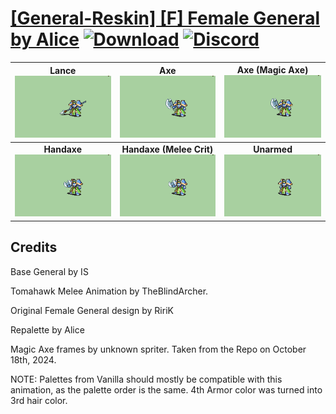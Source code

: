 # [\[General-Reskin\] \[F\] Female General by Alice](https://github.com/Klokinator/FE-Repo/tree/main/Battle%20Animations/Infantry%20-%20Knights,%20Generals,%20Armors/%5BGeneral-Reskin%5D%20%5BF%5D%20Female%20General%20by%20Alice) [![Download](https://img.shields.io/badge/Download--red?style=social&logo=github)](https://minhaskamal.github.io/DownGit/#/home?url=https://github.com/Klokinator/FE-Repo/tree/main/Battle%20Animations/Infantry%20-%20Knights,%20Generals,%20Armors/%5BGeneral-Reskin%5D%20%5BF%5D%20Female%20General%20by%20Alice) [![Discord](https://img.shields.io/badge/Discord--blue?style=social&logo=discord)](https://discord.gg/C7VNGnyTPA)

| <b>Lance</b><br/><img alt="Lance" src="https://raw.githubusercontent.com/Klokinator/FE-Repo/main/Battle%20Animations/Infantry%20-%20Knights,%20Generals,%20Armors/%5BGeneral-Reskin%5D%20%5BF%5D%20Female%20General%20by%20Alice/2.%20Lance/Lance.gif"/> | <b>Axe</b><br/><img alt="Axe" src="https://raw.githubusercontent.com/Klokinator/FE-Repo/main/Battle%20Animations/Infantry%20-%20Knights,%20Generals,%20Armors/%5BGeneral-Reskin%5D%20%5BF%5D%20Female%20General%20by%20Alice/3.%20Axe/Axe.gif"/> | <b>Axe (Magic Axe)</b><br/><img alt="Axe (Magic Axe)" src="https://raw.githubusercontent.com/Klokinator/FE-Repo/main/Battle%20Animations/Infantry%20-%20Knights,%20Generals,%20Armors/%5BGeneral-Reskin%5D%20%5BF%5D%20Female%20General%20by%20Alice/3.%20Axe%20(Magic%20Axe)/Axe.gif"/> |
| :---: | :---: | :---: |
| <b>Handaxe</b><br/><img alt="Handaxe" src="https://raw.githubusercontent.com/Klokinator/FE-Repo/main/Battle%20Animations/Infantry%20-%20Knights,%20Generals,%20Armors/%5BGeneral-Reskin%5D%20%5BF%5D%20Female%20General%20by%20Alice/4.%20Handaxe/Handaxe.gif"/> | <b>Handaxe (Melee Crit)</b><br/><img alt="Handaxe (Melee Crit)" src="https://raw.githubusercontent.com/Klokinator/FE-Repo/main/Battle%20Animations/Infantry%20-%20Knights,%20Generals,%20Armors/%5BGeneral-Reskin%5D%20%5BF%5D%20Female%20General%20by%20Alice/4.%20Handaxe%20(Melee%20Crit)/Handaxe.gif"/> | <b>Unarmed</b><br/><img alt="Unarmed" src="https://raw.githubusercontent.com/Klokinator/FE-Repo/main/Battle%20Animations/Infantry%20-%20Knights,%20Generals,%20Armors/%5BGeneral-Reskin%5D%20%5BF%5D%20Female%20General%20by%20Alice/8.%20Unarmed/Unarmed.gif"/> |

## Credits

Base General by IS

Tomahawk Melee Animation by TheBlindArcher.

Original Female General design by RiriK

Repalette by Alice

Magic Axe frames by unknown spriter. Taken from the Repo on October 18th, 2024.

NOTE: Palettes from Vanilla should mostly be compatible with this animation, as the palette order is the same.
4th Armor color was turned into 3rd hair color.

